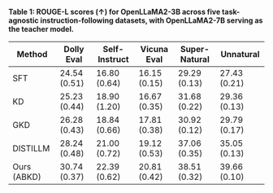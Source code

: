 **Table 1: ROUGE-L scores (↑) for OpenLLaMA2-3B across five task-agnostic instruction-following datasets, with OpenLLaMA2-7B serving as the teacher model.**

| Method    | Dolly Eval | Self-Instruct | Vicuna Eval | Super-Natural | Unnatural |
|-----------|-----------|---------------|-------------|---------------|-----------|
| SFT       | 24.54 (0.51) | 16.80 (0.64) | 16.15 (0.15) | 29.29 (0.13) | 27.43 (0.21) |
| KD        | 25.23 (0.44) | 18.90 (1.20) | 16.67 (0.35) | 31.68 (0.22) | 29.36 (0.13) |
| GKD       | 26.28 (0.43) | 18.84 (0.66) | 17.81 (0.38) | 30.92 (0.12) | 29.79 (0.17) |
| DISTILLM  | 28.24 (0.48) | 21.00 (0.72) | 19.12 (0.53) | 37.06 (0.35) | 35.05 (0.13) |
| Ours (ABKD) | 30.74 (0.37) | 22.39 (0.62) | 20.81 (0.42) | 38.51 (0.32) | 39.66 (0.10) |

